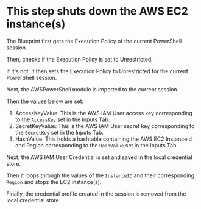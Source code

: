 # This step shuts down the AWS EC2 instance(s)

The Blueprint first gets the Execution Policy of the current PowerShell session.

Then, checks if the Execution Policy is set to Unrestricted.

If it's not, it then sets the Execution Policy to Unrestricted for the current PowerShell session.

Next, the AWSPowerShell module is imported to the current session.

Then the values below are set:

1. AccessKeyValue: This is the AWS IAM User access key corresponding to the `AccessKey` set in the Inputs Tab.
1. SecretKeyValue: This is the AWS IAM User secret key corresponding to the `SecretKey` set in the Inputs Tab.
1. HashValue: This holds a hashtable containing the AWS EC2 InstanceId and Region corresponding to the `HashValue` set in the Inputs Tab.

Next, the AWS IAM User Credential is set and saved in the local credential store.

Then it loops through the values of the `InstanceID` and their corresponding `Region` and stops the EC2 instance(s).

Finally, the credential profile created in the session is removed from the local credential store.
